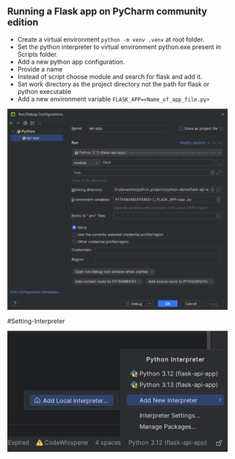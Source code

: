 ## Running a Flask app on PyCharm community edition

- Create a virtual environment `python -m venv .venv` at root folder.
- Set the python interpreter to virtual environment python.exe present in Scripts folder.
- Add a new python app configuration.
- Provide a name
- Instead of script choose module and search for flask and add it.
- Set work directory as the project directory not the path for flask or python executable
- Add a new environment variable `FLASK_APP=<Name_of_app_file.py>`

![Configuration screenshot](images/pycharm-flask-conf.png)

#Setting-Interpreter

![Interpreter setting](images/pycharm-python-interpretor.png)